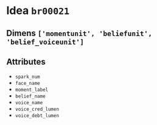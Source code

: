 # Idea `br00021`

## Dimens `['momentunit', 'beliefunit', 'belief_voiceunit']`

## Attributes
- `spark_num`
- `face_name`
- `moment_label`
- `belief_name`
- `voice_name`
- `voice_cred_lumen`
- `voice_debt_lumen`
